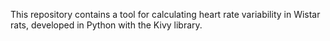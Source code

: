 This repository contains a tool for calculating heart rate variability in Wistar rats, developed in Python with the Kivy library. 

